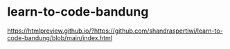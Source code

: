 # learn-to-code-bandung

https://htmlpreview.github.io/?https://github.com/shandraspertiwi/learn-to-code-bandung/blob/main/index.html

